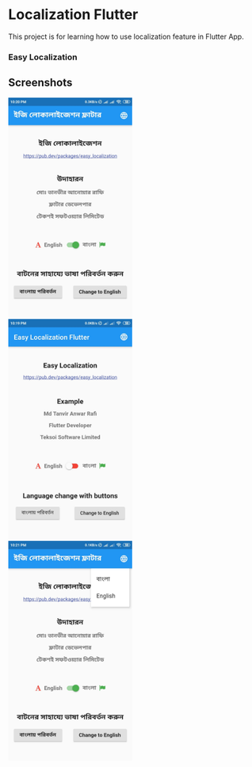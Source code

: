 # Localization Flutter

This project is for learning how to use localization feature in Flutter App.

### Easy Localization
    
 
## Screenshots
<img src="screenshots/one.jpg" width="250"> &nbsp;&nbsp;&nbsp;&nbsp; <img src="screenshots/two.jpg" width="250">&nbsp;&nbsp;&nbsp;&nbsp; <img src="screenshots/three.jpg" width="250">
